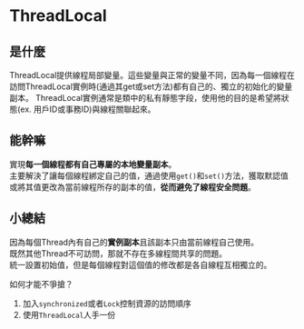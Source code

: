 # ThreadLocal

## 是什麼
ThreadLocal提供線程局部變量。這些變量與正常的變量不同，因為每一個線程在訪問ThreadLocal實例時(通過其get或set方法)都有自己的、獨立的初始化的變量副本。
ThreadLocal實例通常是類中的私有靜態字段，使用他的目的是希望將狀態(ex. 用戶ID或事務ID)與線程關聯起來。

## 能幹嘛
實現**每一個線程都有自己專屬的本地變量副本**。<br>
主要解決了讓每個線程綁定自己的值，通過使用`get()`和`set()`方法，獲取默認值或將其值更改為當前線程所存的副本的值，**從而避免了線程安全問題**。

## 小總結
因為每個Thread內有自己的**實例副本**且該副本只由當前線程自己使用。<br>
既然其他Thread不可訪問，那就不存在多線程間共享的問題。<br>
統一設置初始值，但是每個線程對這個值的修改都是各自線程互相獨立的。<br>

如何才能不爭搶？
1. 加入`synchronized`或者`Lock`控制資源的訪問順序
2. 使用`ThreadLocal`人手一份